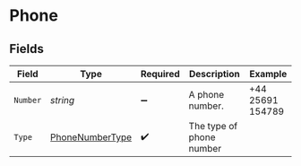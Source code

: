 # Phone


## Fields

| Field                                                     | Type                                                      | Required                                                  | Description                                               | Example                                                   |
| --------------------------------------------------------- | --------------------------------------------------------- | --------------------------------------------------------- | --------------------------------------------------------- | --------------------------------------------------------- |
| `Number`                                                  | *string*                                                  | :heavy_minus_sign:                                        | A phone number.                                           | +44 25691 154789                                          |
| `Type`                                                    | [PhoneNumberType](../../Models/Shared/PhoneNumberType.md) | :heavy_check_mark:                                        | The type of phone number                                  |                                                           |